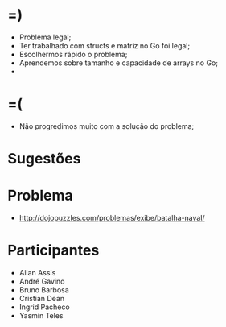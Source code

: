 =)
==

- Problema legal;
- Ter trabalhado com structs e matriz no Go foi legal;
- Escolhermos rápido o problema;
- Aprendemos sobre tamanho e capacidade de arrays no Go;
-

=(
==

- Não progredimos muito com a solução do problema;

Sugestões
=========


Problema
========

- http://dojopuzzles.com/problemas/exibe/batalha-naval/

Participantes
=============

- Allan Assis
- André Gavino
- Bruno Barbosa
- Cristian Dean
- Ingrid Pacheco
- Yasmin Teles
